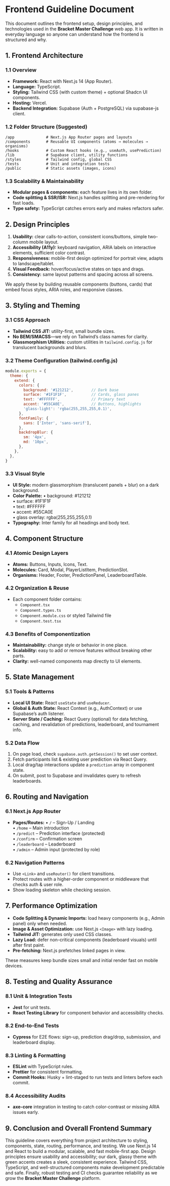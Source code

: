 # Frontend Guideline Document

This document outlines the frontend setup, design principles, and technologies used in the **Bracket Master Challenge** web app. It is written in everyday language so anyone can understand how the frontend is structured and why.

## 1. Frontend Architecture

### 1.1 Overview
- **Framework:** React with Next.js 14 (App Router).  
- **Language:** TypeScript.  
- **Styling:** Tailwind CSS (with custom theme) + optional Shadcn UI components.  
- **Hosting:** Vercel.  
- **Backend Integration:** Supabase (Auth + PostgreSQL) via supabase-js client.

### 1.2 Folder Structure (Suggested)
```
/app              # Next.js App Router pages and layouts
/components       # Reusable UI components (atoms → molecules → organisms)
/hooks            # Custom React hooks (e.g., useAuth, usePrediction)
/lib              # Supabase client, utility functions
/styles           # Tailwind config, global CSS
/tests            # Unit and integration tests
/public           # Static assets (images, icons)
```

### 1.3 Scalability & Maintainability
- **Modular pages & components:** each feature lives in its own folder.  
- **Code splitting & SSR/ISR:** Next.js handles splitting and pre-rendering for fast loads.  
- **Type safety:** TypeScript catches errors early and makes refactors safer.

## 2. Design Principles

1. **Usability:** clear calls-to-action, consistent icons/buttons, simple two-column mobile layout.  
2. **Accessibility (A11y):** keyboard navigation, ARIA labels on interactive elements, sufficient color contrast.  
3. **Responsiveness:** mobile-first design optimized for portrait view, adapts to landscape/tablet.  
4. **Visual Feedback:** hover/focus/active states on taps and drags.  
5. **Consistency:** same layout patterns and spacing across all screens.

We apply these by building reusable components (buttons, cards) that embed focus styles, ARIA roles, and responsive classes.

## 3. Styling and Theming

### 3.1 CSS Approach
- **Tailwind CSS JIT:** utility-first, small bundle sizes.  
- **No BEM/SMACSS**—we rely on Tailwind’s class names for clarity.  
- **Glassmorphism Utilities:** custom utilities in `tailwind.config.js` for translucent backgrounds and blurs.

### 3.2 Theme Configuration (tailwind.config.js)
```js
module.exports = {
  theme: {
    extend: {
      colors: {
        background: '#121212',        // Dark base
        surface: '#1F1F1F',           // Cards, glass panes
        text: '#FFFFFF',              // Primary text
        accent: '#55CA0E',            // Buttons, highlights
        'glass-light': 'rgba(255,255,255,0.1)',
      },
      fontFamily: {
        sans: ['Inter', 'sans-serif'],
      },
      backdropBlur: {
        sm: '4px',
        md: '10px',
      },
    },
  },
}
```

### 3.3 Visual Style
- **UI Style:** modern glassmorphism (translucent panels + blur) on a dark background.  
- **Color Palette:**
  • background: #121212  
  • surface: #1F1F1F  
  • text: #FFFFFF  
  • accent: #55CA0E  
  • glass overlay: rgba(255,255,255,0.1)
- **Typography:** Inter family for all headings and body text.  

## 4. Component Structure

### 4.1 Atomic Design Layers
- **Atoms:** Buttons, Inputs, Icons, Text.  
- **Molecules:** Card, Modal, PlayerListItem, PredictionSlot.  
- **Organisms:** Header, Footer, PredictionPanel, LeaderboardTable.

### 4.2 Organization & Reuse
- Each component folder contains:
  - `Component.tsx`  
  - `Component.types.ts`  
  - `Component.module.css` or styled Tailwind file  
  - `Component.test.tsx`

### 4.3 Benefits of Componentization
- **Maintainability:** change style or behavior in one place.  
- **Scalability:** easy to add or remove features without breaking other parts.  
- **Clarity:** well-named components map directly to UI elements.

## 5. State Management

### 5.1 Tools & Patterns
- **Local UI State:** React `useState` and `useReducer`.  
- **Global & Auth State:** React Context (e.g., AuthContext) or use Supabase’s auth listener.  
- **Server State / Caching:** React Query (optional) for data fetching, caching, and revalidation of predictions, leaderboard, and tournament info.

### 5.2 Data Flow
1. On page load, check `supabase.auth.getSession()` to set user context.  
2. Fetch participants list & existing user prediction via React Query.  
3. Local drag/tap interactions update a `prediction` array in component state.  
4. On submit, post to Supabase and invalidates query to refresh leaderboards.

## 6. Routing and Navigation

### 6.1 Next.js App Router
- **Pages/Routes:**
  • `/` – Sign-Up / Landing  
  • `/home` – Main introduction  
  • `/predict` – Prediction interface (protected)  
  • `/confirm` – Confirmation screen  
  • `/leaderboard` – Leaderboard  
  • `/admin` – Admin input (protected by role)

### 6.2 Navigation Patterns
- Use `<Link>` and `useRouter()` for client transitions.  
- Protect routes with a higher-order component or middleware that checks auth & user role.  
- Show loading skeleton while checking session.

## 7. Performance Optimization

- **Code Splitting & Dynamic Imports:** load heavy components (e.g., Admin panel) only when needed.  
- **Image & Asset Optimization:** use Next.js `<Image>` with lazy loading.  
- **Tailwind JIT:** generates only used CSS classes.  
- **Lazy Load:** defer non-critical components (leaderboard visuals) until after first paint.  
- **Pre-fetching:** Next.js prefetches linked pages in view.

These measures keep bundle sizes small and initial render fast on mobile devices.

## 8. Testing and Quality Assurance

### 8.1 Unit & Integration Tests
- **Jest** for unit tests.  
- **React Testing Library** for component behavior and accessibility checks.

### 8.2 End-to-End Tests
- **Cypress** for E2E flows: sign-up, prediction drag/drop, submission, and leaderboard display.

### 8.3 Linting & Formatting
- **ESLint** with TypeScript rules.  
- **Prettier** for consistent formatting.  
- **Commit Hooks:** Husky + lint-staged to run tests and linters before each commit.

### 8.4 Accessibility Audits
- **axe-core** integration in testing to catch color-contrast or missing ARIA issues early.

## 9. Conclusion and Overall Frontend Summary

This guideline covers everything from project architecture to styling, components, state, routing, performance, and testing. We use Next.js 14 and React to build a modular, scalable, and fast mobile-first app. Design principles ensure usability and accessibility; our dark, glassy theme with green accents creates a sleek, consistent experience. Tailwind CSS, TypeScript, and well-structured components make development predictable and safe. Finally, robust testing and CI checks guarantee reliability as we grow the **Bracket Master Challenge** platform.